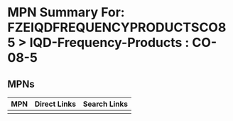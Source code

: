 



# MPN Summary For: FZEIQDFREQUENCYPRODUCTSCO85 > IQD-Frequency-Products : CO-08-5

## MPNs
  

|MPN|Direct Links|Search Links|
| :--- | :--- | :--- |
||||
